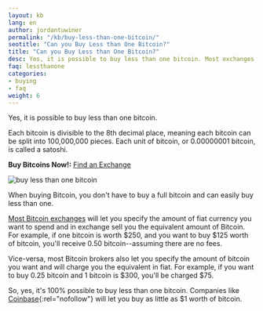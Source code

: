 ```yaml
---
layout: kb
lang: en
author: jordantuwiner
permalink: "/kb/buy-less-than-one-bitcoin/"
seotitle: "Can you Buy Less than One Bitcoin?"
title: "Can you Buy Less than One Bitcoin?"
desc: Yes, it is possible to buy less than one bitcoin. Most exchanges and brokers let you buy a minimum of 0.01 bitcoin (a few dollars worth). 
faq: lessthanone
categories: 
- buying
- faq
weight: 6
---
```

Yes, it is possible to buy less than one bitcoin. 

Each bitcoin is divisible to the 8th decimal place, meaning each bitcoin can be split into 100,000,000 pieces. Each unit of bitcoin, or 0.00000001 bitcoin, is called a satoshi. 

**Buy Bitcoins Now!:** [Find an Exchange](/find-exchange/)

![buy less than one bitcoin](https://www.buybitcoinworldwide.com/img/icons/paypal.png)

When buying Bitcoin, you don't have to buy a full bitcoin and can easily buy less than one.

[Most Bitcoin exchanges](/exchanges/) will let you specify the amount of fiat currency you want to spend and in exchange sell you the equivalent amount of Bitcoin. For example, if one bitcoin is worth $250, and you want to buy $125 worth of bitcoin, you'll receive 0.50 bitcoin--assuming there are no fees. 

Vice-versa, most Bitcoin brokers also let you specify the amount of bitcoin you want and will charge you the equivalent in fiat. For example, if you want to buy 0.25 bitcoin and 1 bitcoin is $300, you'll be charged $75. 

So, yes, it's 100% possible to buy less than one bitcoin. Companies like [Coinbase](http://buybitcoinww.co/Buy_Coinbase){:rel="nofollow"} will let you buy as little as $1 worth of bitcoin.

